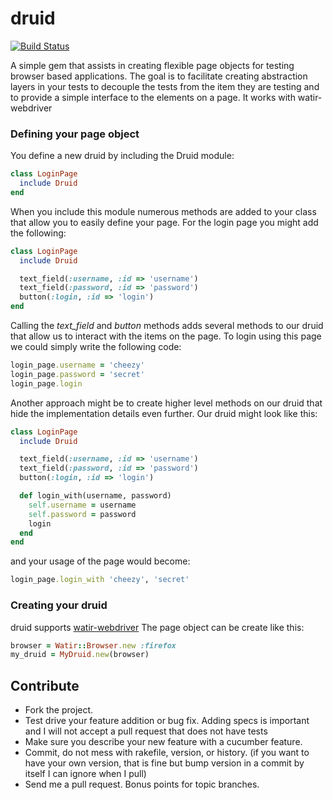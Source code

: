 # druid
[![Build Status](https://travis-ci.org/timsheng/druid.png)](https://travis-ci.org/timsheng)


A simple gem that assists in creating flexible page objects for testing browser based applications. The goal is to facilitate creating abstraction layers in your tests to decouple the tests from the item they are testing and to provide a simple interface to the elements on a page.  It works with watir-webdriver

### Defining your page object

You define a new druid by including the Druid module:

````ruby
class LoginPage
  include Druid
end
````

When you include this module numerous methods are added to your class that allow you to easily define your page.  For the login page you might add the following:

````ruby
class LoginPage
  include Druid

  text_field(:username, :id => 'username')
  text_field(:password, :id => 'password')
  button(:login, :id => 'login')
end
````

Calling the _text_field_ and _button_ methods adds several methods to our druid that allow us to interact with the items on the page.  To login using this page we could simply write the following code:

````ruby
login_page.username = 'cheezy'
login_page.password = 'secret'
login_page.login
````

Another approach might be to create higher level methods on our druid that hide the implementation details even further.  Our druid might look like this:

````ruby
class LoginPage
  include Druid

  text_field(:username, :id => 'username')
  text_field(:password, :id => 'password')
  button(:login, :id => 'login')

  def login_with(username, password)
    self.username = username
    self.password = password
    login
  end
end
````
and your usage of the page would become:

````ruby
login_page.login_with 'cheezy', 'secret'
````

### Creating your druid
druid supports [watir-webdriver](https://github.com/jarib/watir-webdriver)
The page object can be create like this:

````ruby
browser = Watir::Browser.new :firefox
my_druid = MyDruid.new(browser)
````



## Contribute

* Fork the project.
* Test drive your feature addition or bug fix. Adding specs is important and I will not accept a pull request that does not have tests
* Make sure you describe your new feature with a cucumber feature.
* Commit, do not mess with rakefile, version, or history.
  (if you want to have your own version, that is fine but bump version in a commit by itself I can ignore when I pull)
* Send me a pull request. Bonus points for topic branches.
